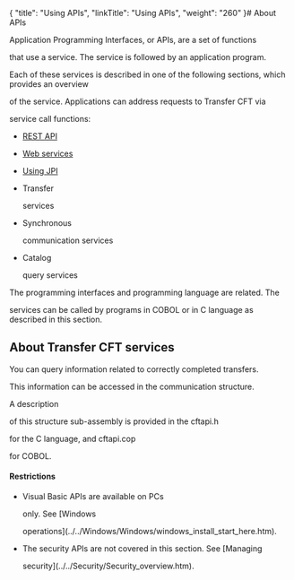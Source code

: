{
    "title": "Using APIs",
    "linkTitle": "Using APIs",
    "weight": "260"
}# <span id="kanchor14"></span><span id="Using_Application_programming_interfaces"></span>About APIs



Application Programming Interfaces, or APIs, are a set of functions

that use a service. The service is followed by an application program.



Each of these services is described in one of the following sections, which provides an overview

of the service. Applications can address requests to <span>Transfer CFT</span> via

service call functions:



-   [REST API](../../apis/api_intro.htm)

-   [Web services](../web_services/about_web_services.htm)

-   [Using JPI](java_api.htm)

-   Transfer

    services

-   Synchronous

    communication services

-   Catalog

    query services



The programming interfaces and programming language are related. The

services can be called by programs in COBOL or in C language as described in this section.



## <span id="About_CFT_Services"></span>About <span>Transfer CFT</span> services



You can query information related to correctly completed transfers.

This information can be accessed in the communication structure.



A description

of this structure sub-assembly is provided in the cftapi.h

for the C language, and cftapi.cop

for COBOL.



#### Restrictions



-   Visual Basic APIs are available on PCs

    only. See [Windows

    operations](../../Windows/Windows/windows_install_start_here.htm).

-   The security APIs are not covered in this section. See [Managing

    security](../../Security/Security_overview.htm).


